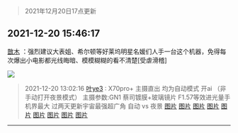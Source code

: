 > 2021年12月20日17点更新
<link rel="stylesheet" href="https://cdn.jsdelivr.net/gh/taotie6/sampleJSON@main/css/photo_show.css">
<meta name="referrer" content="no-referrer" />


 ## 2021-12-20 15:46:17 

 [㪚木](https://www.coolapk.com/feed/32250205?shareKey=MjNkY2JjOGVlZmNlNjFjMDQ1N2Q~) ：强烈建议大表姐、希尔顿等好莱坞明星名媛们人手一台这个机器，免得每次爆出小电影都光线晦暗、模模糊糊的看不清楚[受虐滑稽] 

<div class="album">
<img class="img-item" src="http://image.coolapk.com/feed/2021/1220/15/1081091_68859cbc_4957_8949_818@400x400.gif" />
</div>

> 2021-12-20 13:02:16 
> [叶ye3](https://www.coolapk.com/feed/32247055?shareKey=MTljNDE5ZDc4MmQ2NjFjMDQ1N2Q~) : X70pro+ 主摄直出 均为自动模式 开ai （非手动打开夜景模式） 主摄参数:GN1 蔡司镀膜+玻璃镜片 F1.57等效进光量手机界最大 过两天更新宇宙最强超广角  自动 vs 夜景 
[图片](http://image.coolapk.com/feed/2021/1220/13/7485051_f4e35e94_6502_3676_233@3325x2494.jpeg)
[图片](http://image.coolapk.com/feed/2021/1220/13/7485051_2eff2d02_6502_3681_60@2494x3325.jpeg)
[图片](http://image.coolapk.com/feed/2021/1220/13/7485051_56660ce4_6502_369_638@3325x2494.jpeg)
[图片](http://image.coolapk.com/feed/2021/1220/13/7485051_05bf3a94_6502_3694_239@3325x2494.jpeg)
[图片](http://image.coolapk.com/feed/2021/1220/13/7485051_4fe0d084_6502_37_645@3325x2494.jpeg)
[图片](http://image.coolapk.com/feed/2021/1220/13/7485051_55adea7d_6502_3707_971@2494x3325.jpeg)
[图片](http://image.coolapk.com/feed/2021/1220/13/7485051_af56cdc6_6502_3709_170@2494x3325.jpeg)
[图片](http://image.coolapk.com/feed/2021/1220/13/7485051_e3f59947_6502_3713_889@3325x2494.jpeg)
[图片](http://image.coolapk.com/feed/2021/1220/13/7485051_aae19065_6502_3723_317@2494x3325.jpeg)

 ------- 

